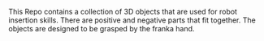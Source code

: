 This Repo contains a collection of 3D objects that are used for robot insertion skills. 
There are positive and negative parts that fit together. 
The objects are designed to be grasped by the franka hand. 
